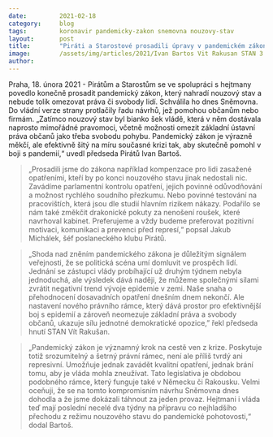 ```yaml
---
date:         2021-02-18
category:     blog
tags:         koronavir pandemicky-zakon snemovna nouzovy-stav
layout:       post
title:        "Piráti a Starostové prosadili úpravy v pandemickém zákoně. Zavádí kompenzace pro lidi, omezuje šikanózní opatření a pomáhá efektivně bojovat s covidem"
image:        /assets/img/articles/2021/Ivan Bartos Vit Rakusan STAN 3.jpg
author:       
---
```


Praha, 18. února 2021 - Pirátům a Starostům se ve spolupráci s hejtmany povedlo konečně prosadit pandemický zákon, který nahradí nouzový stav a nebude tolik omezovat práva či svobody lidí. Schválila ho dnes Sněmovna. Do vládní verze strany protlačily řadu návrhů, jež pomohou občanům nebo firmám. „Zatímco nouzový stav byl bianko šek vládě, která v něm dostávala naprosto mimořádné pravomoci, včetně možnosti omezit základní ústavní práva občanů jako třeba svobodu pohybu. Pandemický zákon je výrazně měkčí, ale efektivně šitý na míru současné krizi tak, aby skutečně pomohl v boji s pandemií,“  uvedl předseda Pirátů Ivan Bartoš.


> „Prosadili jsme do zákona například kompenzace pro lidi zasažené opatřeními, kteří by po konci nouzového stavu jinak nedostali nic. Zavádíme parlamentní kontrolu opatření, jejich povinné odůvodňování a možnost rychlého soudního přezkumu. Nebo povinné testování na pracovištích, která jsou dle studií hlavním rizikem nákazy. Podařilo se nám také změkčit drakonické pokuty za nenošení roušek, které navrhoval kabinet. Preferujeme a vždy budeme preferovat pozitivní motivaci, komunikaci a prevenci před represí,“ popsal Jakub Michálek, šéf poslaneckého klubu Pirátů. 


> „Shoda nad zněním pandemického zákona je důležitým signálem veřejnosti, že se politická scéna umí domluvit ve prospěch lidí. Jednání se zástupci vlády probíhající už druhým týdnem nebyla jednoduchá, ale výsledek dává naději, že můžeme společnými silami zvrátit negativní trend vývoje epidemie v zemi. Naše snaha o přehodnocení dosavadních opatření dnešním dnem nekončí. Ale nastavení nového právního rámce, který dává prostor pro efektivnější boj s epidemií a zároveň neomezuje základní práva a svobody občanů, ukazuje sílu jednotné demokratické opozice,”  řekl předseda hnutí STAN Vít Rakušan.


> „Pandemický zákon je významný krok na cestě ven z krize. Poskytuje totiž srozumitelný a šetrný právní rámec, není ale příliš tvrdý ani represivní. Umožňuje jednak zavádět kvalitní opatření, jednak brání tomu, aby je vláda mohla zneužívat. Tato legislativa je obdobou podobného rámce, který funguje také v Německu či Rakousku. Velmi oceňuji, že se na tomto kompromisním návrhu Sněmovna dnes dohodla a že jsme dokázali táhnout za jeden provaz. Hejtmani i vláda teď mají poslední necelé dva týdny na přípravu co nejhladšího přechodu z režimu nouzového stavu do pandemické pohotovosti,“ dodal Bartoš.

